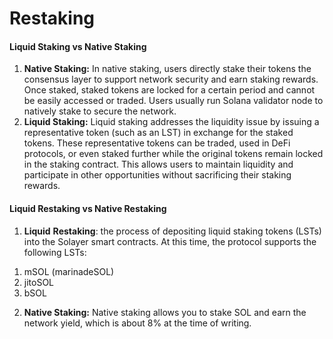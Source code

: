 # Restaking

#### Liquid Staking vs Native Staking

1. **Native Staking:** In native staking, users directly stake their tokens the consensus layer to support network security and earn staking rewards. Once staked, staked tokens are locked for a certain period and cannot be easily accessed or traded. Users usually run Solana validator node to natively stake to secure the network.&#x20;
2. **Liquid Staking:** Liquid staking addresses the liquidity issue by issuing a representative token (such as an LST) in exchange for the staked tokens. These representative tokens can be traded, used in DeFi protocols, or even staked further while the original tokens remain locked in the staking contract. This allows users to maintain liquidity and participate in other opportunities without sacrificing their staking rewards.

#### Liquid Restaking vs Native Restaking

1. **Liquid** **Restaking**: the process of depositing liquid staking tokens (LSTs) into the Solayer smart contracts. At this time, the protocol supports the following LSTs:

<!---->

1. mSOL (marinadeSOL)
2. jitoSOL
3. bSOL

<!---->

2. **Native Staking:** Native staking allows you to stake SOL and earn the network yield, which is about 8% at the time of writing.

